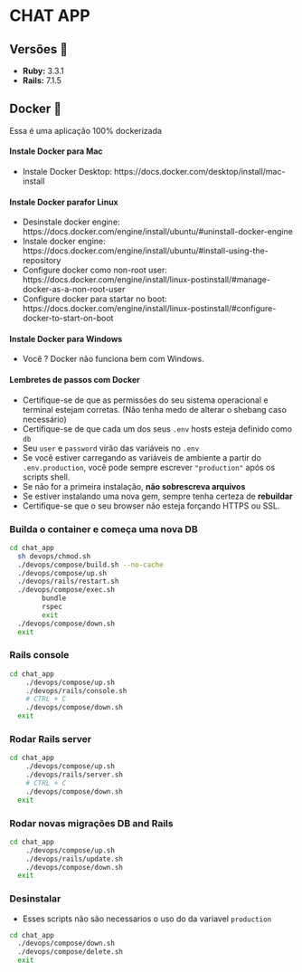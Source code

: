 # CHAT APP

## Versões :gem:
* **Ruby:** 3.3.1
* **Rails:** 7.1.5

## Docker :whale:

<p>Essa é uma aplicação 100% dockerizada</p>

#### Instale Docker para Mac
<ul>
    <li>Instale Docker Desktop: https://docs.docker.com/desktop/install/mac-install </li>
</ul>

#### Instale Docker parafor Linux
<ul>
    <li>Desinstale docker engine: https://docs.docker.com/engine/install/ubuntu/#uninstall-docker-engine</li>
    <li>Instale docker engine: https://docs.docker.com/engine/install/ubuntu/#install-using-the-repository</li>
    <li>Configure docker como non-root user: https://docs.docker.com/engine/install/linux-postinstall/#manage-docker-as-a-non-root-user</li>
    <li>Configure docker para startar no boot: https://docs.docker.com/engine/install/linux-postinstall/#configure-docker-to-start-on-boot</li>
</ul>

#### Instale Docker para Windows
<ul>
    <li>Você ? Docker não funciona bem com Windows. </li>
</ul>

#### Lembretes de passos com Docker

- Certifique-se de que as permissões do seu sistema operacional e terminal estejam corretas. (Não tenha medo de alterar o shebang caso necessário)
- Certifique-se de que cada um dos seus `.env` hosts esteja definido como `db`
- Seu `user` e `password` virão das variáveis no `.env`
- Se você estiver carregando as variáveis de ambiente a partir do `.env.production`, você pode sempre escrever `"production"` após os scripts shell.
- Se não for a primeira instalação, **não sobrescreva arquivos**
- Se estiver instalando uma nova gem, sempre tenha certeza de **rebuildar**
- Certifique-se que o seu browser não esteja forçando HTTPS ou SSL.



### Builda o container e começa uma nova DB


```bash
cd chat_app
  sh devops/chmod.sh
  ./devops/compose/build.sh --no-cache
  ./devops/compose/up.sh
  ./devops/rails/restart.sh
  ./devops/compose/exec.sh
        bundle
        rspec
        exit
  ./devops/compose/down.sh
  exit
```

### Rails console

```bash
cd chat_app
    ./devops/compose/up.sh
    ./devops/rails/console.sh
    # CTRL + C
    ./devops/compose/down.sh
  exit
```


### Rodar Rails server

```bash
cd chat_app
    ./devops/compose/up.sh
    ./devops/rails/server.sh
    # CTRL + C
    ./devops/compose/down.sh
  exit
```

### Rodar novas migrações  DB and Rails

```bash
cd chat_app
    ./devops/compose/up.sh
    ./devops/rails/update.sh
    ./devops/compose/down.sh
  exit
```

### Desinstalar

- Esses scripts não são necessarios o uso do da variavel `production`

```bash
cd chat_app
  ./devops/compose/down.sh
  ./devops/compose/delete.sh
  exit
```
